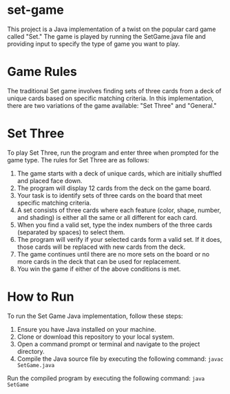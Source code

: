 # set-game

This project is a Java implementation of a twist on the popular card game called "Set." The game is played by running the SetGame.java file and providing input to specify the type of game you want to play.

# Game Rules
The traditional Set game involves finding sets of three cards from a deck of unique cards based on specific matching criteria. In this implementation, there are two variations of the game available: "Set Three" and "General."

# Set Three
To play Set Three, run the program and enter three when prompted for the game type. The rules for Set Three are as follows:

1. The game starts with a deck of unique cards, which are initially shuffled and placed face down.
2. The program will display 12 cards from the deck on the game board.
3. Your task is to identify sets of three cards on the board that meet specific matching criteria.
4. A set consists of three cards where each feature (color, shape, number, and shading) is either all the same or all different for each card.
5. When you find a valid set, type the index numbers of the three cards (separated by spaces) to select them.
6. The program will verify if your selected cards form a valid set. If it does, those cards will be replaced with new cards from the deck.
7. The game continues until there are no more sets on the board or no more cards in the deck that can be used for replacement.
8. You win the game if either of the above conditions is met.

# How to Run
To run the Set Game Java implementation, follow these steps:

1. Ensure you have Java installed on your machine.
2. Clone or download this repository to your local system.
3. Open a command prompt or terminal and navigate to the project directory.
4. Compile the Java source file by executing the following command: 
``` javac SetGame.java ```

Run the compiled program by executing the following command:
``` java SetGame ```

